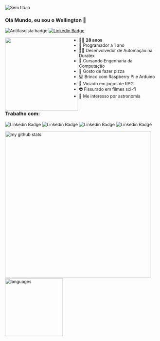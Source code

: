 ![Sem título](https://user-images.githubusercontent.com/64553168/98744220-189ae800-2390-11eb-866a-bb9b222df196.png)


### Olá Mundo, eu sou o Wellington 👋

![Antifascista badge](https://img.shields.io/badge/dev-antifascista-red)
[![Linkedin Badge](https://img.shields.io/badge/-Linkedin-blue?logo=Linkedin&logoColor=white&link=https://www.linkedin.com/in/wellington-juvenal-ferreira-fonseca-a4b01a67/)](https://www.linkedin.com/in/wellington-juvenal-ferreira-fonseca-a4b01a67/)

<img src="https://cdn5.vectorstock.com/i/thumb-large/85/84/grated-cloud-data-and-computer-system-code-vector-21928584.jpg" align="left" width="240">

  
* 👨‍🦲 **28 anos**
* 👶 Programador a 1 ano
* 👨‍💻 Desenvolvedor de Automação na Duratex
* 🤖 Cursando Engenharia da Computação
* 🍕 Gosto de fazer pizza
* 💻 Brinco com Raspberry Pi e Arduino
* 🎲 Viciado em jogos de RPG
* 👽 Fissurado em filmes sci-fi
* 🌌 Me interesso por astronomia
#

### Trabalho com:

![Linkedin Badge](https://img.shields.io/badge/python%20-%2314354C.svg?&logo=python&logoColor=white)
![Linkedin Badge](https://img.shields.io/badge/-BluePrism-blue)
![Linkedin Badge](https://img.shields.io/badge/sap-0FAAFF?logo=sap&logoColor=white)
![Linkedin Badge](https://img.shields.io/badge/-VBA-brightgreen)


<img src="https://github-readme-stats.vercel.app/api?username=W-Fonseca&show_icons=true&theme=vue" alt="my github stats" width="480"/>&nbsp;<img src="https://github-readme-stats.vercel.app/api/top-langs/?username=W-Fonseca&theme=vue" alt="languages" height="190">


